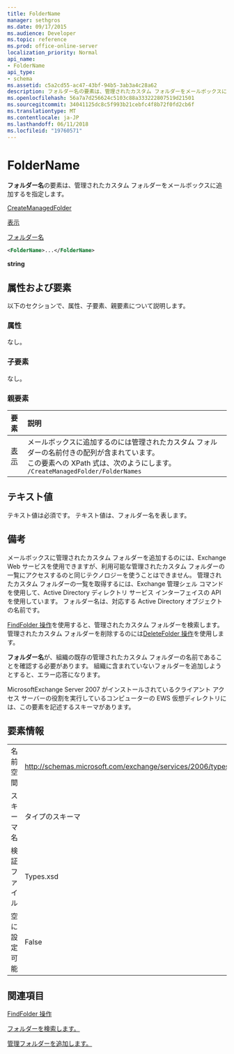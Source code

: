```yaml
---
title: FolderName
manager: sethgros
ms.date: 09/17/2015
ms.audience: Developer
ms.topic: reference
ms.prod: office-online-server
localization_priority: Normal
api_name:
- FolderName
api_type:
- schema
ms.assetid: c5a2cd55-ac47-43bf-94b5-3ab3a4c28a62
description: フォルダー名の要素は、管理されたカスタム フォルダーをメールボックスに追加するを指定します。
ms.openlocfilehash: 56a7a7d256624c5103c88a333222807519d21501
ms.sourcegitcommit: 34041125dc8c5f993b21cebfc4f8b72f0fd2cb6f
ms.translationtype: MT
ms.contentlocale: ja-JP
ms.lasthandoff: 06/11/2018
ms.locfileid: "19760571"
---
```

# <a name="foldername"></a>FolderName

**フォルダー名**の要素は、管理されたカスタム フォルダーをメールボックスに追加するを指定します。 
  
[CreateManagedFolder](createmanagedfolder.md)
  
[表示](foldernames.md)
  
[フォルダー名](foldername.md)
  
```xml
<FolderName>...</FolderName>
```

 **string**
## <a name="attributes-and-elements"></a>属性および要素

以下のセクションで、属性、子要素、親要素について説明します。
  
### <a name="attributes"></a>属性

なし。
  
### <a name="child-elements"></a>子要素

なし。
  
### <a name="parent-elements"></a>親要素

|**要素**|**説明**|
|:-----|:-----|
|[表示](foldernames.md) <br/> |メールボックスに追加するのには管理されたカスタム フォルダーの名前付きの配列が含まれています。  <br/> この要素への XPath 式は、次のようにします。  <br/>  `/CreateManagedFolder/FolderNames` <br/> |
   
## <a name="text-value"></a>テキスト値

テキスト値は必須です。 テキスト値は、フォルダー名を表します。
  
## <a name="remarks"></a>備考

メールボックスに管理されたカスタム フォルダーを追加するのには、Exchange Web サービスを使用できますが、利用可能な管理されたカスタム フォルダーの一覧にアクセスするのと同じテクノロジーを使うことはできません。 管理されたカスタム フォルダーの一覧を取得するには、Exchange 管理シェル コマンドを使用して、Active Directory ディレクトリ サービス インターフェイスの API を使用しています。 フォルダー名は、対応する Active Directory オブジェクトの名前です。
  
[FindFolder 操作](findfolder-operation.md)を使用すると、管理されたカスタム フォルダーを検索します。 管理されたカスタム フォルダーを削除するのには[DeleteFolder 操作](deletefolder-operation.md)を使用します。 
  
**フォルダー名**が、組織の既存の管理されたカスタム フォルダーの名前であることを確認する必要があります。 組織に含まれていないフォルダーを追加しようとすると、エラー応答になります。 
  
MicrosoftExchange Server 2007 がインストールされているクライアント アクセス サーバーの役割を実行しているコンピューターの EWS 仮想ディレクトリには、この要素を記述するスキーマがあります。
  
## <a name="element-information"></a>要素情報

|||
|:-----|:-----|
|名前空間  <br/> |http://schemas.microsoft.com/exchange/services/2006/types  <br/> |
|スキーマ名  <br/> |タイプのスキーマ  <br/> |
|検証ファイル  <br/> |Types.xsd  <br/> |
|空に設定可能  <br/> |False  <br/> |
   
## <a name="see-also"></a>関連項目




  [FindFolder 操作](findfolder-operation.md)


[フォルダーを検索します。](http://msdn.microsoft.com/library/9124d868-017a-43f0-b915-5c0082cacec9%28Office.15%29.aspx)
  
[管理フォルダーを追加します。](http://msdn.microsoft.com/library/846658c6-7043-40fb-8439-19f97c2a967f%28Office.15%29.aspx)

